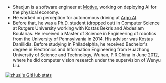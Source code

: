- Shaojun is a software engineer at [Motive](https://gomotive.com/), working on deploying AI for the physical economy.
- He worked on perception for autonomous driving at [Argo AI](https://www.argo.ai/). 
- Before that, he was a Ph.D. student (dropped out) in Computer Science at Rutgers University working with Kostas Bekris and Abdeslam Boularias. He received a Master of Science in Engineering of robotics from the University of Pennsylvania in 2014. His advisor was Kostas Daniilidis. Before studying in Philadelphia, he received Bachelor's degree in Electronics and Information Engineering from Huazhong University of Science and Technology, Wuhan, P.R.China in June 2012, where he did computer vision research under the supervision of Wenyu Liu.

<!--
**zhusj/zhusj** is a ✨ _special_ ✨ repository because its `README.md` (this file) appears on your GitHub profile.

Here are some ideas to get you started:

- 🔭 I’m currently working on ...
- 🌱 I’m currently learning ...
- 👯 I’m looking to collaborate on ...
- 🤔 I’m looking for help with ...
- 💬 Ask me about ...
- 📫 How to reach me: ...
- 😄 Pronouns: ...
- ⚡ Fun fact: ...
-->
[![zhusj's GitHub stats](https://github-readme-stats.vercel.app/api?username=zhusj&theme=tokyonight&show_icons=true&count_private=true)](https://github.com/anuraghazra/github-readme-stats)
